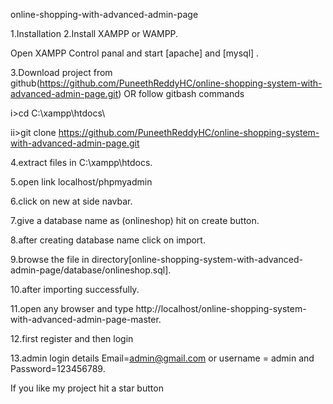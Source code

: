 online-shopping-with-advanced-admin-page

1.Installation
2.Install XAMPP or WAMPP.

Open XAMPP Control panal and start [apache] and [mysql] .

3.Download project from github(https://github.com/PuneethReddyHC/online-shopping-system-with-advanced-admin-page.git)
OR follow gitbash commands

i>cd C:\xampp\htdocs\

ii>git clone https://github.com/PuneethReddyHC/online-shopping-system-with-advanced-admin-page.git

4.extract files in C:\xampp\htdocs.

5.open link localhost/phpmyadmin

6.click on new at side navbar.

7.give a database name as (onlineshop) hit on create button.

8.after creating database name click on import.

9.browse the file in directory[online-shopping-system-with-advanced-admin-page/database/onlineshop.sql].

10.after importing successfully.

11.open any browser and type http://localhost/online-shopping-system-with-advanced-admin-page-master.

12.first register and then login

13.admin login details Email=admin@gmail.com or username = admin and Password=123456789.


If you like my project hit a star button
